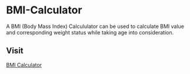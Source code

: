# BMI-Calculator
A BMI (Body Mass Index) Calcululator can be used to calculate BMI value and corresponding weight status while taking age into consideration.

## Visit
[BMI Calculator](https://mosope-codes.github.io/Library-Overdue-Checker/)
